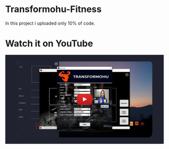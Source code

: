 # Transformohu-Fitness

In this project i uploaded only 10% of code.

# Watch it on YouTube 
[![IMAGE ALT TEXT HERE](https://github.com/rikirrulla/Transformohu-Fitness/blob/master/Transformohu_Android/transformohu.png)](https://www.youtube.com/watch?v=uK2q9xuJTn4)

